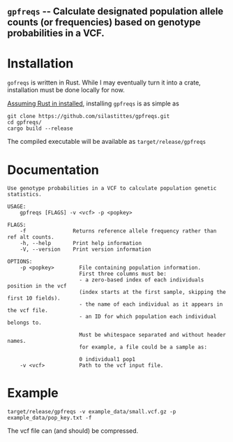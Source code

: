 ## `gpfreqs` -- Calculate designated population allele counts (or frequencies) based on genotype probabilities in a VCF.

# Installation

`gofreqs` is written in Rust. While I may eventually turn it into a crate, installation must be done locally for now. 

[Assuming Rust in installed](https://www.rust-lang.org/tools/install), installing `gpfreqs` is as simple as 

```
git clone https://github.com/silastittes/gpfreqs.git
cd gpfreqs/
cargo build --release
```

The compiled executable will be available as `target/release/gpfreqs`

# Documentation

```
Use genotype probabilities in a VCF to calculate population genetic statistics.

USAGE:
    gpfreqs [FLAGS] -v <vcf> -p <popkey>

FLAGS:
    -f               Returns reference allele frequency rather than ref alt counts.
    -h, --help       Print help information
    -V, --version    Print version information

OPTIONS:
    -p <popkey>        File containing population information.
                       First three columns must be:
                       - a zero-based index of each individuals position in the vcf
                       (index starts at the first sample, skipping the first 10 fields).
                       - the name of each individual as it appears in the vcf file.
                       - an ID for which population each individual belongs to.
                       
                       Must be whitespace separated and without header names.
                       for example, a file could be a sample as:
                       
                       0 individual1 pop1
    -v <vcf>           Path to the vcf input file.
```


# Example

```
target/release/gpfreqs -v example_data/small.vcf.gz -p example_data/pop_key.txt -f
```

The vcf file can (and should) be compressed.

